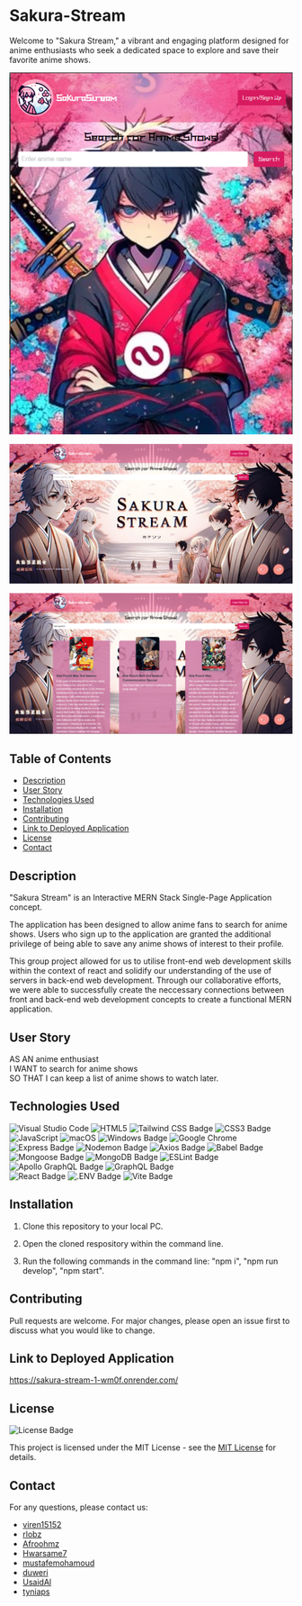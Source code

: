 # Sakura-Stream

Welcome to "Sakura Stream," a vibrant and engaging platform designed for anime enthusiasts who seek a dedicated space to explore and save their favorite anime shows.

![screenshot of sakura1](./assets/sakura1.png)

![screenshot of sakura2](./assets/sakura2.png)

![screenshot of sakura3](./assets/sakura3.png)

## Table of Contents

* [Description](#description)
* [User Story](#user-story)
* [Technologies Used](#technologies-used)
* [Installation](#installation)
* [Contributing](#contributing)
* [Link to Deployed Application](#link-to-deployed-application)
* [License](#license)
* [Contact](#contact)


## Description

"Sakura Stream" is an Interactive MERN Stack Single-Page Application concept. 

The application has been designed to allow anime fans to search for anime shows. Users who sign up to the application are granted the additional privilege of being able to save any anime shows of interest to their profile.

This group project allowed for us to utilise front-end web development skills within the context of react and solidify our understanding of the use of servers in back-end web development. Through our collaborative efforts, we were able to successfully create the neccessary connections between front and back-end web development concepts to create a functional MERN application. 

## User Story

AS AN anime enthusiast<br>
I WANT to search for anime shows<br>
SO THAT I can keep a list of anime shows to watch later.

## Technologies Used

![Visual Studio Code](https://img.shields.io/badge/Visual%20Studio%20Code-0078d7.svg?style=for-the-badge&logo=visual-studio-code&logoColor=white)
![HTML5](https://img.shields.io/badge/HTML5-E34F26?style=for-the-badge&logo=html5&logoColor=white)
![Tailwind CSS Badge](https://img.shields.io/badge/Tailwind%20CSS-06B6D4?logo=tailwindcss&logoColor=fff&style=for-the-badge)
![CSS3 Badge](https://img.shields.io/badge/CSS3-1572B6?logo=css3&logoColor=fff&style=for-the-badge)
![JavaScript](https://img.shields.io/badge/javascript-%23323330.svg?style=for-the-badge&logo=javascript&logoColor=%23F7DF1E)
![macOS](https://img.shields.io/badge/mac%20os-000000?style=for-the-badge&logo=macos&logoColor=F0F0F0)
![Windows Badge](https://img.shields.io/badge/Windows-0078D4?logo=windows&logoColor=fff&style=for-the-badge)
![Google Chrome](https://img.shields.io/badge/Google%20Chrome-4285F4?style=for-the-badge&logo=GoogleChrome&logoColor=white)
![Express Badge](https://img.shields.io/badge/Express-000?logo=express&logoColor=fff&style=flat-square)
![Nodemon Badge](https://img.shields.io/badge/Nodemon-76D04B?logo=nodemon&logoColor=fff&style=flat-square)
![Axios Badge](https://img.shields.io/badge/Axios-5A29E4?logo=axios&logoColor=fff&style=flat-square)
![Babel Badge](https://img.shields.io/badge/Babel-F9DC3E?logo=babel&logoColor=000&style=flat-square)
![Mongoose Badge](https://img.shields.io/badge/Mongoose-F04D35?logo=mongoosedotws&logoColor=fff&style=flat-square)
![MongoDB Badge](https://img.shields.io/badge/MongoDB-47A248?logo=mongodb&logoColor=fff&style=flat-square)
![ESLint Badge](https://img.shields.io/badge/ESLint-4B32C3?logo=eslint&logoColor=fff&style=flat-square)
![Apollo GraphQL Badge](https://img.shields.io/badge/Apollo%20GraphQL-311C87?logo=apollographql&logoColor=fff&style=flat-square)
![GraphQL Badge](https://img.shields.io/badge/GraphQL-E10098?logo=graphql&logoColor=fff&style=for-the-badge)  
![React Badge](https://img.shields.io/badge/React-61DAFB?logo=react&logoColor=000&style=flat-square)
![.ENV Badge](https://img.shields.io/badge/.ENV-ECD53F?logo=dotenv&logoColor=000&style=for-the-badge)
![Vite Badge](https://img.shields.io/badge/Vite-646CFF?logo=vite&logoColor=fff&style=for-the-badge)

## Installation

1. Clone this repository to your local PC.<br>

2. Open the cloned respository within the command line.<br>

3. Run the following commands in the command line: "npm i", "npm run develop", "npm start".

## Contributing

Pull requests are welcome. For major changes, please open an issue first
to discuss what you would like to change.

## Link to Deployed Application 

https://sakura-stream-1-wm0f.onrender.com/

## License

![License Badge](https://img.shields.io/badge/License-MIT-yellow.svg)

This project is licensed under the MIT License - see the [MIT License](https://opensource.org/licenses/MIT) for details.


## Contact

For any questions, please contact us:

  - [viren15152](https://github.com/viren15152)<br>
  - [rlobz](https://github.com/rlobz)<br>
  - [Afroohmz](https://github.com/Afroohmz)<br>
  - [Hwarsame7](https://github.com/Hwarsame7)<br>
  - [mustafemohamoud](https://github.com/mustafemohamoud)<br>
  - [duweri](https://github.com/duweri)<br>
  - [UsaidAl](https://github.com/UsaidAl)<br>
  - [tyniaps](https://github.com/tyniaps)
  
